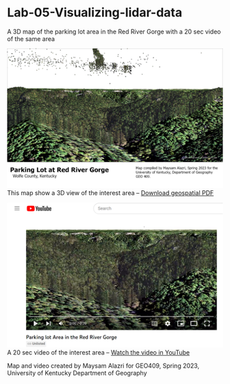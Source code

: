 # Lab-05-Visualizing-lidar-data
A 3D map of the parking lot area in the Red River Gorge with a 20 sec video of the same area

![Parking Lot Area 3D Map](parking-lot.jpg)   
This map show a 3D view of the interest area – [Download geospatial PDF](parking-lot.pdf)

![Animation of point cloud](Screenshot.png)   
A 20 sec video of the interest area – [Watch the video in YouTube](https://youtu.be/wKDgyfYiXN8)

Map and video created by Maysam Alazri for GEO409, Spring 2023, University of Kentucky Department of Geography
